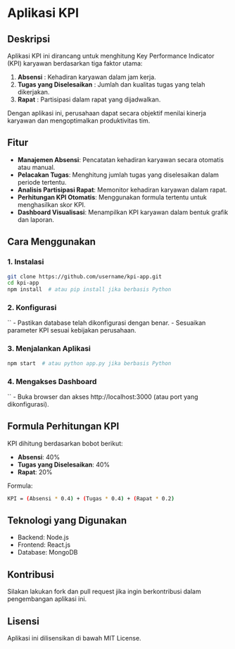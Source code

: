 # Aplikasi KPI

## Deskripsi

Aplikasi KPI ini dirancang untuk menghitung Key Performance Indicator (KPI) karyawan berdasarkan tiga faktor utama:

  1. **Absensi** : Kehadiran karyawan dalam jam kerja.
  2. **Tugas yang Diselesaikan** : Jumlah dan kualitas tugas yang telah dikerjakan.
  3. **Rapat** : Partisipasi dalam rapat yang dijadwalkan.

Dengan aplikasi ini, perusahaan dapat secara objektif menilai kinerja karyawan dan mengoptimalkan produktivitas tim.

## Fitur
  - **Manajemen Absensi**: Pencatatan kehadiran karyawan secara otomatis atau manual.
  - **Pelacakan Tugas**: Menghitung jumlah tugas yang diselesaikan dalam periode tertentu.
  - **Analisis Partisipasi Rapat**: Memonitor kehadiran karyawan dalam rapat.
  - **Perhitungan KPI Otomatis**: Menggunakan formula tertentu untuk menghasilkan skor KPI.
  - **Dashboard Visualisasi**: Menampilkan KPI karyawan dalam bentuk grafik dan laporan.

## Cara Menggunakan
### 1. Instalasi
```sh
git clone https://github.com/username/kpi-app.git
cd kpi-app
npm install  # atau pip install jika berbasis Python
```
### 2. Konfigurasi
``
      - Pastikan database telah dikonfigurasi dengan benar.
      - Sesuaikan parameter KPI sesuai kebijakan perusahaan.
      
### 3. Menjalankan Aplikasi
```sh
npm start  # atau python app.py jika berbasis Python
```
### 4. Mengakses Dashboard
``
      - Buka browser dan akses http://localhost:3000 (atau port yang dikonfigurasi).
## Formula Perhitungan KPI
KPI dihitung berdasarkan bobot berikut:
  - **Absensi**: 40%
  - **Tugas yang Diselesaikan**: 40%
  - **Rapat**: 20%

Formula:
```sh
KPI = (Absensi * 0.4) + (Tugas * 0.4) + (Rapat * 0.2)
```
## Teknologi yang Digunakan
  - Backend: Node.js
  - Frontend: React.js
  - Database: MongoDB

## Kontribusi
  Silakan lakukan fork dan pull request jika ingin berkontribusi dalam pengembangan aplikasi ini.

## Lisensi
Aplikasi ini dilisensikan di bawah MIT License.
